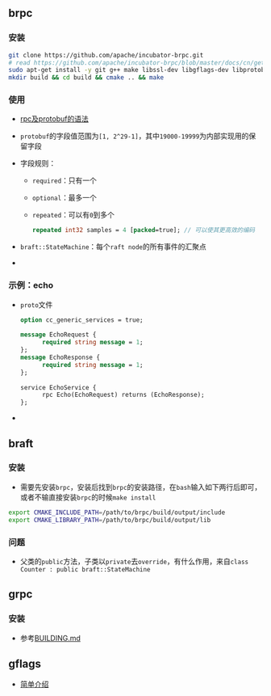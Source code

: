 ## brpc

### 安装

```bash
git clone https://github.com/apache/incubator-brpc.git
# read https://github.com/apache/incubator-brpc/blob/master/docs/cn/getting_started.md
sudo apt-get install -y git g++ make libssl-dev libgflags-dev libprotobuf-dev libprotoc-dev protobuf-compiler libleveldb-dev
mkdir build && cd build && cmake .. && make
```

### 使用

+ [rpc及protobuf的语法](https://developers.google.com/protocol-buffers/docs/proto#options)

+ `protobuf`的字段值范围为`[1, 2^29-1]`，其中`19000-19999`为内部实现用的保留字段

+ 字段规则：

  + `required`：只有一个

  + `optional`：最多一个

  + `repeated`：可以有`0`到多个

    ```protobuf
    repeated int32 samples = 4 [packed=true]; // 可以使其更高效的编码
    ```

+ `braft::StateMachine`：每个`raft node`的所有事件的汇聚点

+ 

### 示例：echo

+ `proto`文件

  ```protobuf
  option cc_generic_services = true;
   
  message EchoRequest {
        required string message = 1;
  };
  message EchoResponse {
        required string message = 1;
  };
   
  service EchoService {
        rpc Echo(EchoRequest) returns (EchoResponse);
  };
  ```

+ 

## braft

### 安装

+ 需要先安装`brpc`，安装后找到`brpc`的安装路径，在`bash`输入如下两行后即可，或者不输直接安装`brpc`的时候`make install`

```bash
export CMAKE_INCLUDE_PATH=/path/to/brpc/build/output/include
export CMAKE_LIBRARY_PATH=/path/to/brpc/build/output/lib
```

### 问题

+ 父类的`public`方法，子类以`private`去`override`，有什么作用，来自`class Counter : public braft::StateMachine`

## grpc

### 安装

+ 参考[BUILDING.md](https://github.com/grpc/grpc/blob/master/BUILDING.md)

## gflags

+ [简单介绍](http://dreamrunner.org/blog/2014/03/09/gflags-jian-ming-shi-yong/)